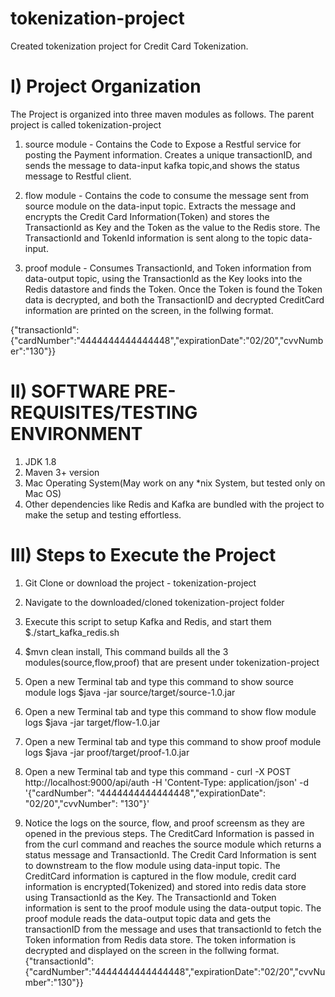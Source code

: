 # tokenization-project
Created tokenization project for Credit Card Tokenization.

# I) Project Organization

The Project is organized into three maven modules as follows. The parent project is called tokenization-project

1) source module - Contains the Code to Expose a Restful service for posting the Payment information.
Creates a unique transactionID, and sends the message to data-input kafka topic,and shows the status message to Restful client.
  
2) flow module - Contains the code to consume the message sent from source module on the data-input topic. Extracts the message and encrypts the Credit Card Information(Token) and stores the TransactionId as Key and the Token as the value to the Redis store. The TransactionId and TokenId information is sent along to the topic data-input.
  
3) proof module - Consumes TransactionId, and Token information from data-output topic, using the TransactionId as the Key looks into the Redis datastore and finds the Token. Once the Token is found the Token data is decrypted, and both the TransactionID and decrypted CreditCard information are printed on the screen, in the follwing format.

{"transactionId":{"cardNumber":"4444444444444448","expirationDate":"02/20","cvvNumber":"130"}}

# II) SOFTWARE PRE-REQUISITES/TESTING ENVIRONMENT

1) JDK 1.8 
2) Maven 3+ version
3) Mac Operating System(May work on any *nix System, but tested only on Mac OS)
4) Other dependencies like Redis and Kafka are bundled with the project to make the setup and testing effortless.

  
# III) Steps to Execute the Project

1) Git Clone or download the project - tokenization-project 

2) Navigate to the downloaded/cloned tokenization-project folder

3) Execute this script to setup Kafka and Redis, and start them $./start_kafka_redis.sh

4) $mvn clean install, This command builds all the 3 modules(source,flow,proof) that are present under tokenization-project

5) Open a new Terminal tab and type this command to show source module logs $java -jar source/target/source-1.0.jar

6) Open a new Terminal tab and type this command to show flow module logs  $java -jar target/flow-1.0.jar

7) Open a new Terminal tab and type this command to show proof module logs $java -jar proof/target/proof-1.0.jar

8) Open a new Terminal tab and type this command -
curl -X POST http://localhost:9000/api/auth -H 'Content-Type: application/json' -d '{"cardNumber": "4444444444444448","expirationDate": "02/20","cvvNumber": "130"}'

9) Notice the logs on the source, flow, and proof screensm as they are opened in the previous steps. 
The CreditCard Information is passed in from the curl command and reaches the source module which returns a status message and TransactionId. 
The Credit Card Information is sent to downstream to the flow module using data-input topic. The CreditCard information is captured in the flow module, credit card information is encrypted(Tokenized) and stored into redis data store using TransactionId as the Key. 
The TransactionId and Token information is sent to the proof module using the data-output topic. 
The proof module reads the data-output topic data and gets the transactionID from the message and uses that transactionId to fetch the Token information from Redis data store. 
The token information is decrypted and displayed on the screen in the follwing format.
{"transactionId":{"cardNumber":"4444444444444448","expirationDate":"02/20","cvvNumber":"130"}}
